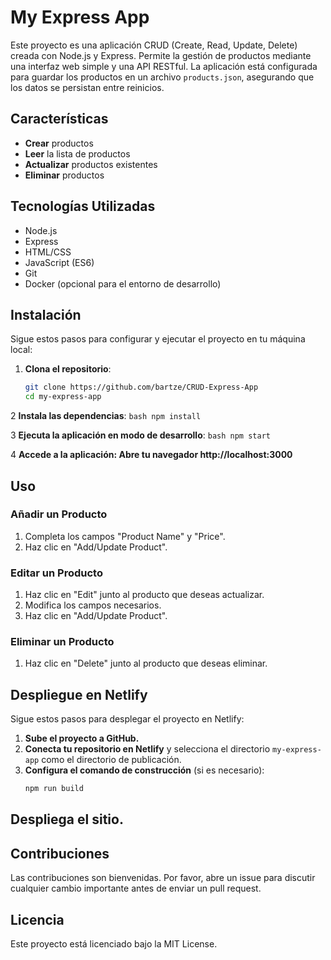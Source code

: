 # My Express App

Este proyecto es una aplicación CRUD (Create, Read, Update, Delete) creada con Node.js y Express. Permite la gestión de productos mediante una interfaz web simple y una API RESTful. La aplicación está configurada para guardar los productos en un archivo `products.json`, asegurando que los datos se persistan entre reinicios.

## Características

- **Crear** productos
- **Leer** la lista de productos
- **Actualizar** productos existentes
- **Eliminar** productos

## Tecnologías Utilizadas

- Node.js
- Express
- HTML/CSS
- JavaScript (ES6)
- Git
- Docker (opcional para el entorno de desarrollo)

## Instalación

Sigue estos pasos para configurar y ejecutar el proyecto en tu máquina local:

1. **Clona el repositorio**:
   ```bash
   git clone https://github.com/bartze/CRUD-Express-App
   cd my-express-app
    ```

2 **Instala las dependencias**:
    ```bash
    npm install
    ```

3 **Ejecuta la aplicación en modo de desarrollo**:
    ```bash
    npm start
    ```

4 **Accede a la aplicación: Abre tu navegador http://localhost:3000**

## Uso

### Añadir un Producto
1. Completa los campos "Product Name" y "Price".
2. Haz clic en "Add/Update Product".

### Editar un Producto
1. Haz clic en "Edit" junto al producto que deseas actualizar.
2. Modifica los campos necesarios.
3. Haz clic en "Add/Update Product".

### Eliminar un Producto
1. Haz clic en "Delete" junto al producto que deseas eliminar.

## Despliegue en Netlify
Sigue estos pasos para desplegar el proyecto en Netlify:

1. **Sube el proyecto a GitHub.**
2. **Conecta tu repositorio en Netlify** y selecciona el directorio `my-express-app` como el directorio de publicación.
3. **Configura el comando de construcción** (si es necesario):
   ```bash
   npm run build
    ```
## Despliega el sitio.

## Contribuciones
Las contribuciones son bienvenidas. Por favor, abre un issue para discutir cualquier cambio importante antes de enviar un pull request.

## Licencia
Este proyecto está licenciado bajo la MIT License.


